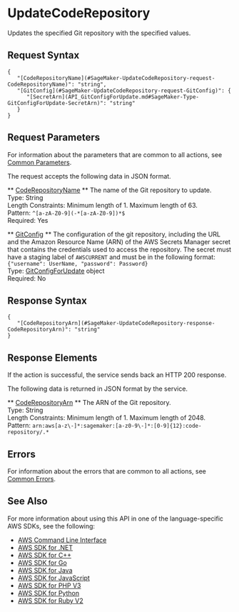 # UpdateCodeRepository<a name="API_UpdateCodeRepository"></a>

Updates the specified Git repository with the specified values\.

## Request Syntax<a name="API_UpdateCodeRepository_RequestSyntax"></a>

```
{
   "[CodeRepositoryName](#SageMaker-UpdateCodeRepository-request-CodeRepositoryName)": "string",
   "[GitConfig](#SageMaker-UpdateCodeRepository-request-GitConfig)": { 
      "[SecretArn](API_GitConfigForUpdate.md#SageMaker-Type-GitConfigForUpdate-SecretArn)": "string"
   }
}
```

## Request Parameters<a name="API_UpdateCodeRepository_RequestParameters"></a>

For information about the parameters that are common to all actions, see [Common Parameters](CommonParameters.md)\.

The request accepts the following data in JSON format\.

 ** [CodeRepositoryName](#API_UpdateCodeRepository_RequestSyntax) **   <a name="SageMaker-UpdateCodeRepository-request-CodeRepositoryName"></a>
The name of the Git repository to update\.  
Type: String  
Length Constraints: Minimum length of 1\. Maximum length of 63\.  
Pattern: `^[a-zA-Z0-9](-*[a-zA-Z0-9])*$`   
Required: Yes

 ** [GitConfig](#API_UpdateCodeRepository_RequestSyntax) **   <a name="SageMaker-UpdateCodeRepository-request-GitConfig"></a>
The configuration of the git repository, including the URL and the Amazon Resource Name \(ARN\) of the AWS Secrets Manager secret that contains the credentials used to access the repository\. The secret must have a staging label of `AWSCURRENT` and must be in the following format:  
 `{"username": UserName, "password": Password}`   
Type: [GitConfigForUpdate](API_GitConfigForUpdate.md) object  
Required: No

## Response Syntax<a name="API_UpdateCodeRepository_ResponseSyntax"></a>

```
{
   "[CodeRepositoryArn](#SageMaker-UpdateCodeRepository-response-CodeRepositoryArn)": "string"
}
```

## Response Elements<a name="API_UpdateCodeRepository_ResponseElements"></a>

If the action is successful, the service sends back an HTTP 200 response\.

The following data is returned in JSON format by the service\.

 ** [CodeRepositoryArn](#API_UpdateCodeRepository_ResponseSyntax) **   <a name="SageMaker-UpdateCodeRepository-response-CodeRepositoryArn"></a>
The ARN of the Git repository\.  
Type: String  
Length Constraints: Minimum length of 1\. Maximum length of 2048\.  
Pattern: `arn:aws[a-z\-]*:sagemaker:[a-z0-9\-]*:[0-9]{12}:code-repository/.*` 

## Errors<a name="API_UpdateCodeRepository_Errors"></a>

For information about the errors that are common to all actions, see [Common Errors](CommonErrors.md)\.

## See Also<a name="API_UpdateCodeRepository_SeeAlso"></a>

For more information about using this API in one of the language\-specific AWS SDKs, see the following:
+  [AWS Command Line Interface](https://docs.aws.amazon.com/goto/aws-cli/sagemaker-2017-07-24/UpdateCodeRepository) 
+  [AWS SDK for \.NET](https://docs.aws.amazon.com/goto/DotNetSDKV3/sagemaker-2017-07-24/UpdateCodeRepository) 
+  [AWS SDK for C\+\+](https://docs.aws.amazon.com/goto/SdkForCpp/sagemaker-2017-07-24/UpdateCodeRepository) 
+  [AWS SDK for Go](https://docs.aws.amazon.com/goto/SdkForGoV1/sagemaker-2017-07-24/UpdateCodeRepository) 
+  [AWS SDK for Java](https://docs.aws.amazon.com/goto/SdkForJava/sagemaker-2017-07-24/UpdateCodeRepository) 
+  [AWS SDK for JavaScript](https://docs.aws.amazon.com/goto/AWSJavaScriptSDK/sagemaker-2017-07-24/UpdateCodeRepository) 
+  [AWS SDK for PHP V3](https://docs.aws.amazon.com/goto/SdkForPHPV3/sagemaker-2017-07-24/UpdateCodeRepository) 
+  [AWS SDK for Python](https://docs.aws.amazon.com/goto/boto3/sagemaker-2017-07-24/UpdateCodeRepository) 
+  [AWS SDK for Ruby V2](https://docs.aws.amazon.com/goto/SdkForRubyV2/sagemaker-2017-07-24/UpdateCodeRepository) 